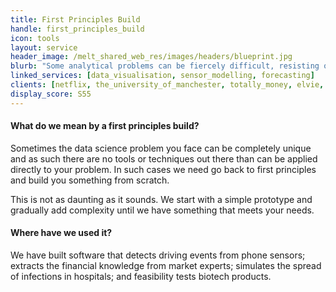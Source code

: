 ```yaml
---
title: First Principles Build
handle: first_principles_build
icon: tools
layout: service
header_image: /melt_shared_web_res/images/headers/blueprint.jpg
blurb: "Some analytical problems can be fiercely difficult, resisting off the shelf solutions and forcing us to revisit the underlying maths. However breakthroughs can transform your business and give you the edge over competitors. We offer bespoke solutions to challenging problems."
linked_services: [data_visualisation, sensor_modelling, forecasting]
clients: [netflix, the_university_of_manchester, totally_money, elvie, ingenie, maido, here_i_am, find_my_past, beauhurst]
display_score: S55
---
```


#### What do we mean by a  first principles build?

Sometimes the data science problem you face can be completely unique and as such there are no tools or techniques out there than can be applied directly to your problem. In such cases we need go back to first principles and build you something from scratch.

This is not as daunting as it sounds. We start with a simple prototype and gradually add complexity until we have something that meets your needs.

#### Where have we used it?

We have built software that detects driving events from phone sensors; extracts the financial knowledge from market experts; simulates the spread of infections in hospitals; and feasibility tests biotech products.
